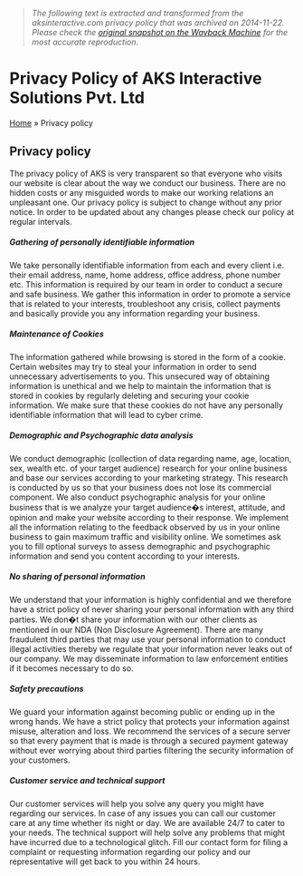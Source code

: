 > *The following text is extracted and transformed from the aksinteractive.com privacy policy that was archived on 2014-11-22. Please check the [original snapshot on the Wayback Machine](https://web.archive.org/web/20141122023100id_/http%3A//www.aksinteractive.com/privacy-policy.html) for the most accurate reproduction.*

# Privacy Policy of AKS Interactive Solutions Pvt. Ltd

[Home](https://web.archive.org/web/20141122023100id_/http%3A//www.aksinteractive.com/index) » Privacy policy

## Privacy policy

The privacy policy of AKS is very transparent so that everyone who visits our website is clear about the way we conduct our business. There are no hidden costs or any misguided words to make our working relations an unpleasant one. Our privacy policy is subject to change without any prior notice. In order to be updated about any changes please check our policy at regular intervals. 

  


##### Gathering of personally identifiable information

We take personally identifiable information from each and every client i.e. their email address, name, home address, office address, phone number etc. This information is required by our team in order to conduct a secure and safe business. We gather this information in order to promote a service that is related to your interests, troubleshoot any crisis, collect payments and basically provide you any information regarding your business. 

  


##### Maintenance of Cookies

The information gathered while browsing is stored in the form of a cookie. Certain websites may try to steal your information in order to send unnecessary advertisements to you. This unsecured way of obtaining information is unethical and we help to maintain the information that is stored in cookies by regularly deleting and securing your cookie information. We make sure that these cookies do not have any personally identifiable information that will lead to cyber crime. 

  


##### Demographic and Psychographic data analysis

We conduct demographic (collection of data regarding name, age, location, sex, wealth etc. of your target audience) research for your online business and base our services according to your marketing strategy. This research is conducted by us so that your business does not lose its commercial component. We also conduct psychographic analysis for your online business that is we analyze your target audience�s interest, attitude, and opinion and make your website according to their response. We implement all the information relating to the feedback observed by us in your online business to gain maximum traffic and visibility online. We sometimes ask you to fill optional surveys to assess demographic and psychographic information and send you content according to your interests.

  


##### No sharing of personal information

We understand that your information is highly confidential and we therefore have a strict policy of never sharing your personal information with any third parties. We don�t share your information with our other clients as mentioned in our NDA (Non Disclosure Agreement). There are many fraudulent third parties that may use your personal information to conduct illegal activities thereby we regulate that your information never leaks out of our company. We may disseminate information to law enforcement entities if it becomes necessary to do so.

  


##### Safety precautions

We guard your information against becoming public or ending up in the wrong hands. We have a strict policy that protects your information against misuse, alteration and loss. We recommend the services of a secure server so that every payment that is made is through a secured payment gateway without ever worrying about third parties filtering the security information of your customers.

  


##### Customer service and technical support

Our customer services will help you solve any query you might have regarding our services. In case of any issues you can call our customer care at any time whether its night or day. We are available 24/7 to cater to your needs. The technical support will help solve any problems that might have incurred due to a technological glitch. Fill our contact form for filing a complaint or requesting information regarding our policy and our representative will get back to you within 24 hours. 
